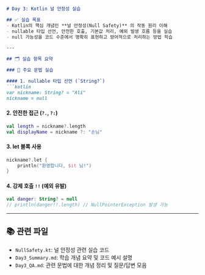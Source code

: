 
````markdown
# Day 3: Kotlin 널 안정성 실습

## ✅ 실습 목표
- Kotlin의 핵심 개념인 **널 안정성(Null Safety)** 의 작동 원리 이해
- nullable 타입 선언, 안전한 호출, 기본값 처리, 예외 발생 흐름 등을 실습
- null 가능성을 코드 수준에서 명확히 표현하고 방어적으로 처리하는 방법 학습

---

## 🗂️ 실습 항목 요약

### 📌 주요 문법 실습

#### 1. nullable 타입 선언 (`String?`)
```kotlin
var nickname: String? = "Ali"
nickname = null
````

#### 2. 안전한 접근 (`?.`, `?:`)

```kotlin
val length = nickname?.length
val displayName = nickname ?: "손님"
```

#### 3. let 블록 사용

```kotlin
nickname?.let {
    println("환영합니다, $it 님!")
}
```

#### 4. 강제 호출 `!!` (예외 유발)

```kotlin
val danger: String? = null
// println(danger!!.length) // NullPointerException 발생 가능
```

---

## 📚 관련 파일

* `NullSafety.kt`: 널 안정성 관련 실습 코드
* `Day3_Summary.md`: 학습 개념 요약 및 코드 예시 설명
* `Day3_QA.md`: 관련 문법에 대한 개념 정리 및 질문/답변 모음

```


